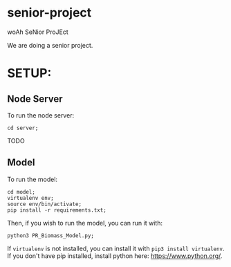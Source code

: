 # senior-project
woAh SeNior ProJEct

We are doing a senior project. 


# SETUP:

## Node Server

To run the node server:


```
cd server;

```

TODO

## Model

To run the model:

```
cd model;
virtualenv env;
source env/bin/activate;
pip install -r requirements.txt;
```

Then, if you wish to run the model, you can run it with:
```
python3 PR_Biomass_Model.py;
```

If `virtualenv` is not installed, you can install it with `pip3 install virtualenv`. If you don't have pip installed, install python here: https://www.python.org/.


